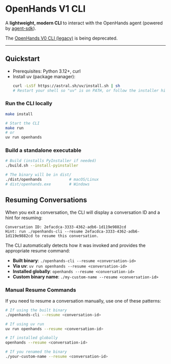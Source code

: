 # OpenHands V1 CLI

A **lightweight, modern CLI** to interact with the OpenHands agent (powered by [agent-sdk](https://github.com/All-Hands-AI/agent-sdk)). 

The [OpenHands V0 CLI (legacy)](https://github.com/All-Hands-AI/OpenHands/tree/main/openhands/cli) is being deprecated.

---

## Quickstart

- Prerequisites: Python 3.12+, curl
- Install uv (package manager):
  ```bash
  curl -LsSf https://astral.sh/uv/install.sh | sh
  # Restart your shell so "uv" is on PATH, or follow the installer hint
  ```

### Run the CLI locally
```bash
make install

# Start the CLI
make run
# or
uv run openhands
```

### Build a standalone executable
```bash
# Build (installs PyInstaller if needed)
./build.sh --install-pyinstaller

# The binary will be in dist/
./dist/openhands            # macOS/Linux
# dist/openhands.exe        # Windows
```

## Resuming Conversations

When you exit a conversation, the CLI will display a conversation ID and a hint for resuming:

```
Conversation ID: 2efacdca-3333-4362-adb6-1d119e9882cd
Hint: run ./openhands-cli --resume 2efacdca-3333-4362-adb6-1d119e9882cd to resume this conversation.
```

The CLI automatically detects how it was invoked and provides the appropriate resume command:

- **Built binary**: `./openhands-cli --resume <conversation-id>`
- **Via uv**: `uv run openhands --resume <conversation-id>`
- **Installed globally**: `openhands --resume <conversation-id>`
- **Custom binary name**: `./my-custom-name --resume <conversation-id>`

### Manual Resume Commands

If you need to resume a conversation manually, use one of these patterns:

```bash
# If using the built binary
./openhands-cli --resume <conversation-id>

# If using uv run
uv run openhands --resume <conversation-id>

# If installed globally
openhands --resume <conversation-id>

# If you renamed the binary
./your-custom-name --resume <conversation-id>
```